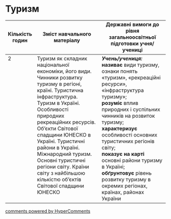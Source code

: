 <div id="hypercomments_widget" class="js-hypercomments-widget invisible"></div>

# Туризм

<table>
  <tr>
    <td width="10%" align="center"><b>Кількість годин</b></td>  
    <td width="45%" align="center"><b>Зміст навчального матеріалу</b></td>
    <td width="45%" align="center"><b>Державні вимоги до рівня загальноосвітньої підготовки учня/учениці</b></td>
  </tr>
<tbody>
  <tr>
<td width="10%" style="vertical-align:top !important;">2</td>
    <td width="45%" style="vertical-align:top !important;">
Туризм як складник національної економіки, його види. Чинники розвитку туризму в регіоні, країні. Туристична інфраструктура. Туризм в Україні. Особливості природних рекреаційних ресурсів. Об’єкти Світової спадщини ЮНЕСКО в Україні. Туристичні райони в Україні.<br>
Міжнародний туризм. Основні туристичні регіони світу. Країни світу з найбільшою кількістю об’єктів Світової спадщини ЮНЕСКО 
</td>
    <td width="45%" style="vertical-align:top !important;">
<i><b>Учень/учениця:</b></i><br>
<b>називає</b> види туризму, ознаки понять «туризм», «рекреаційні ресурси», «інфраструктура  туризму»;<br>
<b>розуміє</b> вплив природних і суспільних чинників на розвиток туризму;<br>
<b>характеризує</b> особливості основних туристичних регіонів світу;<br>
<b>показує на карті</b> основні райони туризму в Україні;<br>
<b>обґрунтовує</b> рівень розвитку туризму в окремих регіонах, країнах, районах України</td>
  </tr>
</tbody>
</table>

<div class="js-hypercomments-container">
<a href="http://hypercomments.com" class="hc-link" title="comments widget">comments powered by HyperComments</a>
</div>